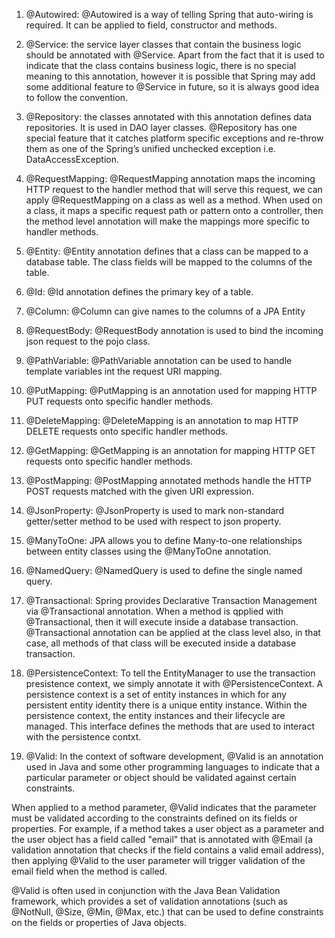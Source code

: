 1. @Autowired: @Autowired is a way of telling Spring that auto-wiring is required. It can be applied to field, constructor and methods.   

2. @Service: the service layer classes that contain the business logic should be annotated with @Service. Apart from the fact that it is used to indicate that the class contains business logic, there is no special meaning to this annotation, however it is possible that Spring may add some additional feature to @Service in future, so it is always good idea to follow the convention.   

3. @Repository: the classes annotated with this annotation defines data repositories. It is used in DAO layer classes. @Repository has one special feature that it catches platform specific exceptions and re-throw them as one of the Spring’s unified unchecked exception i.e. DataAccessException.

4. @RequestMapping: @RequestMapping annotation maps the incoming HTTP request to the handler method that will serve this request, we can apply @RequestMapping on a class as well as a method. When used on a class, it maps a specific request path or pattern onto a controller, then the method level annotation will make the mappings more specific to handler methods.   

5. @Entity: @Entity annotation defines that a class can be mapped to a database table. The class fields will be mapped to the columns of the table.    

6. @Id: @Id annotation defines the primary key of a table.   

7. @Column: @Column can give names to the columns of a JPA Entity    

8. @RequestBody: @RequestBody annotation is used to bind the incoming json request to the pojo class.     

9. @PathVariable: @PathVariable annotation can be used to handle template variables int the request URI mapping.     

10. @PutMapping: @PutMapping is an annotation used for mapping HTTP PUT requests onto specific handler methods.    

11. @DeleteMapping: @DeleteMapping is an annotation to map HTTP DELETE requests onto specific handler methods.    

12. @GetMapping: @GetMapping is an annotation for mapping HTTP GET requests onto specific handler methods.     

13. @PostMapping: @PostMapping annotated methods handle the HTTP POST requests matched with the given URI expression.     

14. @JsonProperty: @JsonProperty is used to mark non-standard getter/setter method to be used with respect to json property.     

15. @ManyToOne: JPA allows you to define Many-to-one relationships between entity classes using the @ManyToOne annotation.     

16. @NamedQuery: @NamedQuery is used to define the single named query.      

17. @Transactional: Spring provides Declarative Transaction Management via @Transactional annotation. When a method is qpplied with @Transactional, then it will execute inside a database transaction. @Transactional annotation can be applied at the class level also, in that case, all methods of that class will be executed inside a database transaction.     

18. @PersistenceContext: To tell the EntityManager to use the transaction presistence context, we simply annotate it with @PersistenceContext. A persistence context is a set of entity instances in which for any persistent entity identity there is a unique entity instance. Within the persistence context, the entity instances and their lifecycle are managed. This interface defines the methods that are used to interact with the persistence contxt.     
19. @Valid: In the context of software development, @Valid is an annotation used in Java and some other programming languages to indicate that a particular parameter or object should be validated against certain constraints.    

When applied to a method parameter, @Valid indicates that the parameter must be validated according to the constraints defined on its fields or properties. For example, if a method takes a user object as a parameter and the user object has a field called "email" that is annotated with @Email (a validation annotation that checks if the field contains a valid email address), then applying @Valid to the user parameter will trigger validation of the email field when the method is called.    

@Valid is often used in conjunction with the Java Bean Validation framework, which provides a set of validation annotations (such as @NotNull, @Size, @Min, @Max, etc.) that can be used to define constraints on the fields or properties of Java objects.     


